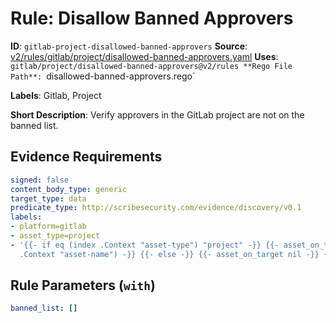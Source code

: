 # Rule: Disallow Banned Approvers

**ID**: `gitlab-project-disallowed-banned-approvers`
**Source**: [v2/rules/gitlab/project/disallowed-banned-approvers.yaml](https://github.com/scribe-public/sample-policies/v2/rules/gitlab/project/disallowed-banned-approvers.yaml)
**Uses**: `gitlab/project/disallowed-banned-approvers@v2/rules
**Rego File Path**: `disallowed-banned-approvers.rego`

**Labels**: Gitlab, Project

**Short Description**: Verify approvers in the GitLab project are not on the banned list.

## Evidence Requirements

```yaml
signed: false
content_body_type: generic
target_type: data
predicate_type: http://scribesecurity.com/evidence/discovery/v0.1
labels:
- platform=gitlab
- asset_type=project
- '{{- if eq (index .Context "asset-type") "project" -}} {{- asset_on_target (index
  .Context "asset-name") -}} {{- else -}} {{- asset_on_target nil -}} {{- end -}}'
```
## Rule Parameters (`with`)

```yaml
banned_list: []
```
